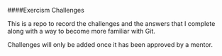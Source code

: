 ####Exercism Challenges

This is a repo to record the challenges and the answers that I complete
along with a way to become more familiar with Git.

Challenges will only be added once it has been approved by a mentor.